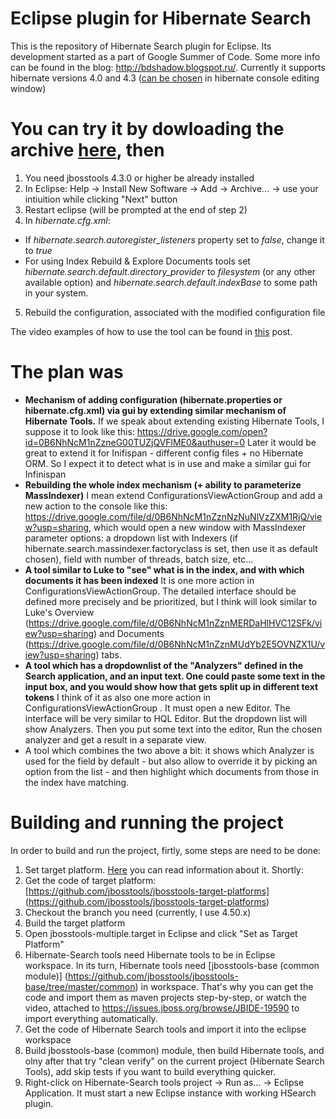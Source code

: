 # Eclipse plugin for Hibernate Search

This is the repository of Hibernate Search plugin for Eclipse. Its development started as a part of Google Summer of Code. Some more info can be found in the blog: http://bdshadow.blogspot.ru/. Currently it supports hibernate versions 4.0 and 4.3 ([can be chosen](http://tools.jboss.org/blog/hibernate-tools-changes.html) in hibernate console editing window)

# You can try it by dowloading the archive [here](https://goo.gl/mMyWfu), then
 1. You need jbosstools 4.3.0 or higher be already installed
 2. In Eclipse: Help -> Install New Software -> Add -> Archive... -> use your intiuition while clicking "Next" button
 3. Restart eclipse (will be prompted at the end of step 2)
 4. In *hibernate.cfg.xml*:
   * If *hibernate.search.autoregister_listeners* property set to *false*, change it to *true*
   * For using Index Rebuild & Explore Documents tools set *hibernate.search.default.directory_provider* to *filesystem* (or any other available option) and *hibernate.search.default.indexBase* to some path in your system.
 5. Rebuild the configuration, associated with the modified configuration file
 
The video examples of how to use the tool can be found in [this](http://bdshadow.blogspot.ru/2015/10/my-gsoc-2015-results.html) post.

# The plan was
* **Mechanism of adding configuration (hibernate.properties or hibernate.cfg.xml) via gui by extending similar mechanism of Hibernate Tools.**
If we speak about extending existing Hibernate Tools, I suppose it to look like this:
https://drive.google.com/open?id=0B6NhNcM1nZzneG00TUZjQVFlME0&authuser=0
Later it would be great to extend it for Inifispan - different config files + no Hibernate ORM. So I expect it to detect what is in use and make a similar gui for Infinispan
* **Rebuilding the whole index mechanism (+ ability to parameterize MassIndexer)**
I mean extend ConfigurationsViewActionGroup and add a new action to the console like this: https://drive.google.com/file/d/0B6NhNcM1nZznNzNuNlVzZXM1RjQ/view?usp=sharing, which would open a new window with MassIndexer parameter options: a dropdown list with Indexers (if hibernate.search.massindexer.factoryclass is set, then use it as default chosen), field with number of threads, batch size, etc...
* **A tool similar to Luke to "see" what is in the index, and with which documents it has been indexed**
It is one more action in ConfigurationsViewActionGroup. The detailed interface should be defined more precisely and be prioritized, but I think will look similar to Luke's Overview (https://drive.google.com/file/d/0B6NhNcM1nZznMERDaHlHVC12SFk/view?usp=sharing) and Documents (https://drive.google.com/file/d/0B6NhNcM1nZznMUdYb2E5OVNZX1U/view?usp=sharing) tabs.
* **A tool which has a dropdownlist of the "Analyzers" defined in the Search application, and an input text. One could paste some text in the input box, and you would show how that gets split up in different text tokens**
I think of it as also one more action in ConfigurationsViewActionGroup . It must open a new Editor. The interface will be very similar to HQL Editor. But the dropdown list will show Analyzers. Then you put some text into the editor, Run the chosen analyzer and get a result in a separate view.
* A tool which combines the two above a bit: it shows which Analyzer is used for the field by default - but also allow to override it by picking an option from the list - and then highlight which documents from those in the index have matching.

# Building and running the project
In order to build and run the project, firtly, some steps are need to be done:

1. Set target platform. [Here](https://github.com/jbosstools/jbosstools-devdoc/blob/master/building/target_platforms/target_platforms_for_consumers.adoc) you can read information about it. Shortly:
  1. Get the code of target platform: [https://github.com/jbosstools/jbosstools-target-platforms] (https://github.com/jbosstools/jbosstools-target-platforms)
  2. Checkout the branch you need (currently, I use 4.50.x)
  3. Build the target platform
  4. Open jbosstools-multiple.target in Eclipse and click "Set as Target Platform"
2. Hibernate-Search tools need Hibernate tools to be in Eclipse workspace. In its turn, Hibernate tools need [jbosstools-base (common module)] (https://github.com/jbosstools/jbosstools-base/tree/master/common) in workspace. That's why you can get the code and import them as maven projects step-by-step, or watch the video, attached to https://issues.jboss.org/browse/JBIDE-19590 to import everything automatically.
3. Get the code of Hibernate Search tools and import it into the eclipse workspace
4. Build jbosstools-base (common) module, then build Hibernate tools, and olny after that try "clean verify" on the current project (Hibernate Search Tools), add skip tests if you want to build everything quicker.
5. Right-click on Hibernate-Search tools project -> Run as... -> Eclipse Application. It must start a new Eclipse instance with working HSearch plugin.
